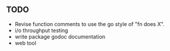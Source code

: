 TODO
----
- Revise function comments to use the go style of "fn does X".
- i/o throughput testing
- write package godoc documentation
- web tool
